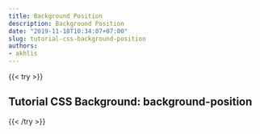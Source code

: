 ```yaml
---
title: Background Position
description: Background Position
date: "2019-11-18T10:34:07+07:00"
slug: tutorial-css-background-position
authors:
- akhlis
---
```


{{< try >}}
<!DOCTYPE html>
<html lang="id">
<head>
    <meta charset="utf-8">
    <meta name="viewport" content="width=device-width, initial-scale=1.0">
    <title>Tutorial CSS: background-position</title>
    <style>
        body {
            padding: 2em 3em;
            background-image: url("/images/css/background-image-1.jpg");
            background-repeat: no-repeat;
            background-position: right top;
        }
    </style>
</head>

<body>
    <h2>Tutorial CSS Background: background-position</h2>
</body>
</html>
{{< /try >}}